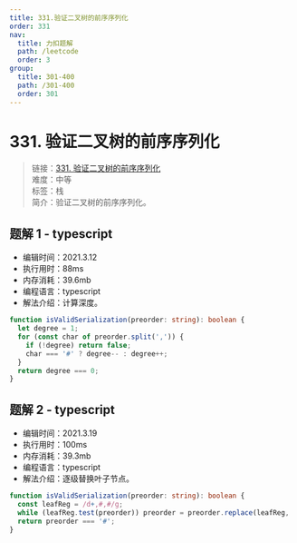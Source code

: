 ```yaml
---
title: 331.验证二叉树的前序序列化
order: 331
nav:
  title: 力扣题解
  path: /leetcode
  order: 3
group:
  title: 301-400
  path: /301-400
  order: 301
---
```


# 331. 验证二叉树的前序序列化

> 链接：[331. 验证二叉树的前序序列化](https://leetcode-cn.com/problems/verify-preorder-serialization-of-a-binary-tree/)  
> 难度：中等  
> 标签：栈  
> 简介：验证二叉树的前序序列化。

## 题解 1 - typescript

- 编辑时间：2021.3.12
- 执行用时：88ms
- 内存消耗：39.6mb
- 编程语言：typescript
- 解法介绍：计算深度。

```typescript
function isValidSerialization(preorder: string): boolean {
  let degree = 1;
  for (const char of preorder.split(',')) {
    if (!degree) return false;
    char === '#' ? degree-- : degree++;
  }
  return degree === 0;
}
```

## 题解 2 - typescript

- 编辑时间：2021.3.19
- 执行用时：100ms
- 内存消耗：39.3mb
- 编程语言：typescript
- 解法介绍：逐级替换叶子节点。

```typescript
function isValidSerialization(preorder: string): boolean {
  const leafReg = /d+,#,#/g;
  while (leafReg.test(preorder)) preorder = preorder.replace(leafReg, '#');
  return preorder === '#';
}
```
